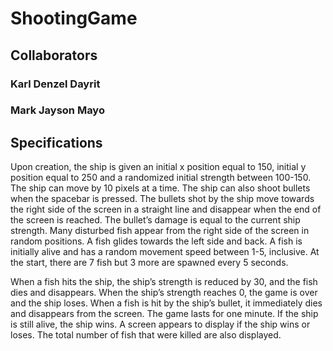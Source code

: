 # ShootingGame
## Collaborators
### Karl Denzel Dayrit
### Mark Jayson Mayo

## Specifications
Upon creation, the ship is given an initial x position equal to 150, initial y position equal to 250 and a randomized initial
strength between 100-150. The ship can move by 10 pixels at a time. The ship can also shoot bullets when the
spacebar is pressed. The bullets shot by the ship move towards the right side of the screen in a straight line and
disappear when the end of the screen is reached. The bullet’s damage is equal to the current ship strength.
Many disturbed fish appear from the right side of the screen in random positions. A fish glides towards the left side
and back. A fish is initially alive and has a random movement speed between 1-5, inclusive. At the start, there are 7 fish
but 3 more are spawned every 5 seconds.

When a fish hits the ship, the ship’s strength is reduced by 30, and the fish dies and disappears. When the ship’s
strength reaches 0, the game is over and the ship loses. When a fish is hit by the ship’s bullet, it immediately dies and
disappears from the screen.
The game lasts for one minute. If the ship is still alive, the ship wins. A screen appears to display if the ship wins or
loses. The total number of fish that were killed are also displayed.
